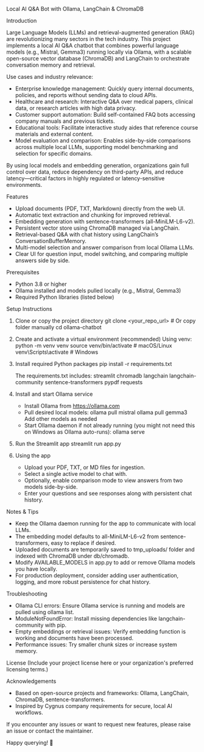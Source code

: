 Local AI Q&A Bot with Ollama, LangChain & ChromaDB

Introduction

Large Language Models (LLMs) and retrieval-augmented generation (RAG) are revolutionizing many sectors in the tech industry. This project implements a local AI Q&A chatbot that combines powerful language models (e.g., Mistral, Gemma3) running locally via Ollama, with a scalable open-source vector database (ChromaDB) and LangChain to orchestrate conversation memory and retrieval.

Use cases and industry relevance:
- Enterprise knowledge management: Quickly query internal documents, policies, and reports without sending data to cloud APIs.
- Healthcare and research: Interactive Q&A over medical papers, clinical data, or research articles with high data privacy.
- Customer support automation: Build self-contained FAQ bots accessing company manuals and previous tickets.
- Educational tools: Facilitate interactive study aides that reference course materials and external content.
- Model evaluation and comparison: Enables side-by-side comparisons across multiple local LLMs, supporting model benchmarking and selection for specific domains.

By using local models and embedding generation, organizations gain full control over data, reduce dependency on third-party APIs, and reduce latency—critical factors in highly regulated or latency-sensitive environments.

Features
- Upload documents (PDF, TXT, Markdown) directly from the web UI.
- Automatic text extraction and chunking for improved retrieval.
- Embedding generation with sentence-transformers (all-MiniLM-L6-v2).
- Persistent vector store using ChromaDB managed via LangChain.
- Retrieval-based Q&A with chat history using LangChain’s ConversationBufferMemory.
- Multi-model selection and answer comparison from local Ollama LLMs.
- Clear UI for question input, model switching, and comparing multiple answers side by side.

Prerequisites
- Python 3.8 or higher
- Ollama installed and models pulled locally (e.g., Mistral, Gemma3)
- Required Python libraries (listed below)

Setup Instructions

1. Clone or copy the project directory
   git clone <your_repo_url>  # Or copy folder manually
   cd ollama-chatbot

2. Create and activate a virtual environment (recommended)
   Using venv:
   python -m venv venv
   source venv/bin/activate   # macOS/Linux
   venv\Scripts\activate      # Windows

3. Install required Python packages
   pip install -r requirements.txt

   The requirements.txt includes:
   streamlit
   chromadb
   langchain
   langchain-community
   sentence-transformers
   pypdf
   requests

4. Install and start Ollama service
   - Install Ollama from https://ollama.com
   - Pull desired local models:
     ollama pull mistral
     ollama pull gemma3
     Add other models as needed
   - Start Ollama daemon if not already running (you might not need this on Windows as Ollama auto-runs):
     ollama serve

5. Run the Streamlit app
   streamlit run app.py

6. Using the app
   - Upload your PDF, TXT, or MD files for ingestion.
   - Select a single active model to chat with.
   - Optionally, enable comparison mode to view answers from two models side-by-side.
   - Enter your questions and see responses along with persistent chat history.

Notes & Tips
- Keep the Ollama daemon running for the app to communicate with local LLMs.
- The embedding model defaults to all-MiniLM-L6-v2 from sentence-transformers, easy to replace if desired.
- Uploaded documents are temporarily saved to tmp_uploads/ folder and indexed with ChromaDB under db/chromadb.
- Modify AVAILABLE_MODELS in app.py to add or remove Ollama models you have locally.
- For production deployment, consider adding user authentication, logging, and more robust persistence for chat history.

Troubleshooting
- Ollama CLI errors: Ensure Ollama service is running and models are pulled using ollama list.
- ModuleNotFoundError: Install missing dependencies like langchain-community with pip.
- Empty embeddings or retrieval issues: Verify embedding function is working and documents have been processed.
- Performance issues: Try smaller chunk sizes or increase system memory.

License
(Include your project license here or your organization's preferred licensing terms.)

Acknowledgements
- Based on open-source projects and frameworks: Ollama, LangChain, ChromaDB, sentence-transformers.
- Inspired by Cygnus company requirements for secure, local AI workflows.

If you encounter any issues or want to request new features, please raise an issue or contact the maintainer.

Happy querying! 🚀
